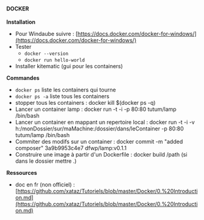 #### DOCKER
**Installation**
- Pour Windaube suivre : [https://docs.docker.com/docker-for-windows/](https://docs.docker.com/docker-for-windows/)
- Tester 
  - `docker --version`
  - `docker run hello-world`
- Installer kitematic (gui pour les containers)

**Commandes**
- `docker ps` liste les containers qui tourne
- `docker ps -a` liste tous les containers
- stopper tous les containers : docker kill $(docker ps -q)
- Lancer un container lamp :  docker run -t -i -p 80:80 tutum/lamp /bin/bash
- Lancer un container en mappant un repertoire local : docker run -t -i -v h:/monDossier/sur/maMachine:/dossier/dans/leContainer -p 80:80  tutum/lamp /bin/bash
- Commiter des modifs sur un container :  docker commit -m "added composer" 3a9b9953c4e7 dfwp/lamp:v0.1.1
- Construire une image à partir d'un Dockerfile : docker build /path (si dans le dossier mettre .)

**Ressources**
- doc en fr (non officiel) : [https://github.com/xataz/Tutoriels/blob/master/Docker/0.%20Introduction.md](https://github.com/xataz/Tutoriels/blob/master/Docker/0.%20Introduction.md)
